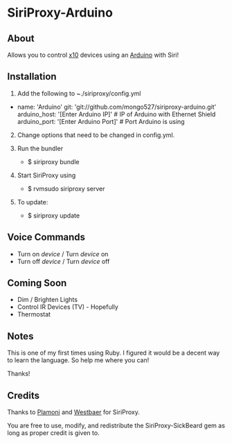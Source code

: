 SiriProxy-Arduino
==

About
--

Allows you to control [x10](http://x10.com) devices using an [Arduino](http://arduino.cc) with Siri!

Installation
--

1. Add the following to ~./siriproxy/config.yml

  - name: 'Arduino'
      git: 'git://github.com/mongo527/siriproxy-arduino.git'
      arduino_host: '[Enter Arduino IP]' # IP of Arduino with Ethernet Shield
      arduino_port: '[Enter Arduino Port]' # Port Arduino is using

2. Change options that need to be changed in config.yml.

3. Run the bundler
	- $ siriproxy bundle

4. Start SiriProxy using 
	- $ rvmsudo siriproxy server

6. To update:
	- $ siriproxy update

Voice Commands
--

+ Turn on *device* / Turn *device* on
+ Turn off *device* / Turn *device* off

Coming Soon
--

+ Dim / Brighten Lights
+ Control IR Devices (TV) - Hopefully
+ Thermostat

Notes
--

This is one of my first times using Ruby. I figured it would be a decent way to learn the language. So help me where you can! 

Thanks!

Credits
--

Thanks to [Plamoni](https://github.com/plamoni/SiriProxy) and [Westbaer](https://github.com/westbaer/SiriProxy) for SiriProxy.

You are free to use, modify, and redistribute the SiriProxy-SickBeard gem as long as proper credit is given to.